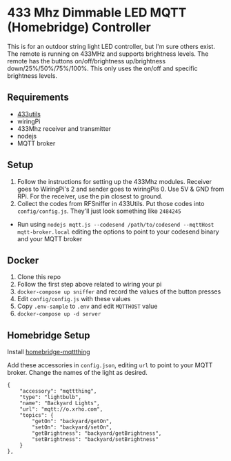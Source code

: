 # 433 Mhz Dimmable LED MQTT (Homebridge) Controller

This is for an outdoor string light LED controller, but I'm sure others exist. The remote is running on 433MHz and supports brightness levels. The remote has the buttons on/off/brightness up/brightness down/25%/50%/75%/100%. This only uses the on/off and specific brightness levels.

## Requirements

* [433utils](https://github.com/ninjablocks/433Utils)
* wiringPi
* 433Mhz receiver and transmitter
* nodejs
* MQTT broker

## Setup

1. Follow the instructions for setting up the 433Mhz modules. Receiver goes to WiringPi's 2 and sender goes to wiringPis 0. Use 5V & GND from RPi. For the receiver, use the pin closest to ground.
1. Collect the codes from RFSniffer in 433Utils. Put those codes into `config/config.js`. They'll just look something like `2484245`
* Run using `nodejs mqtt.js --codesend /path/to/codesend --mqttHost mqtt-broker.local` editing the options to point to your codesend binary and your MQTT broker

## Docker

1. Clone this repo
1. Follow the first step above related to wiring your pi
1. `docker-compose up sniffer` and record the values of the button presses
1. Edit `config/config.js` with these values
1. Copy `.env-sample` to `.env` and edit `MQTTHOST` value
1. `docker-compose up -d server`

## Homebridge Setup

Install [homebridge-mqttthing](https://github.com/arachnetech/homebridge-mqttthing)

Add these accessories in `config.json`, editing `url` to point to your MQTT broker. Change the names of the light as desired. 

```
{
	"accessory": "mqttthing",
	"type": "lightbulb",
	"name": "Backyard Lights",
	"url": "mqtt://o.xrho.com",
	"topics": {
		"getOn": "backyard/getOn",
		"setOn": "backyard/setOn",
		"getBrightness": "backyard/getBrightness",
		"setBrightness": "backyard/setBrightness"
	}
},
```
